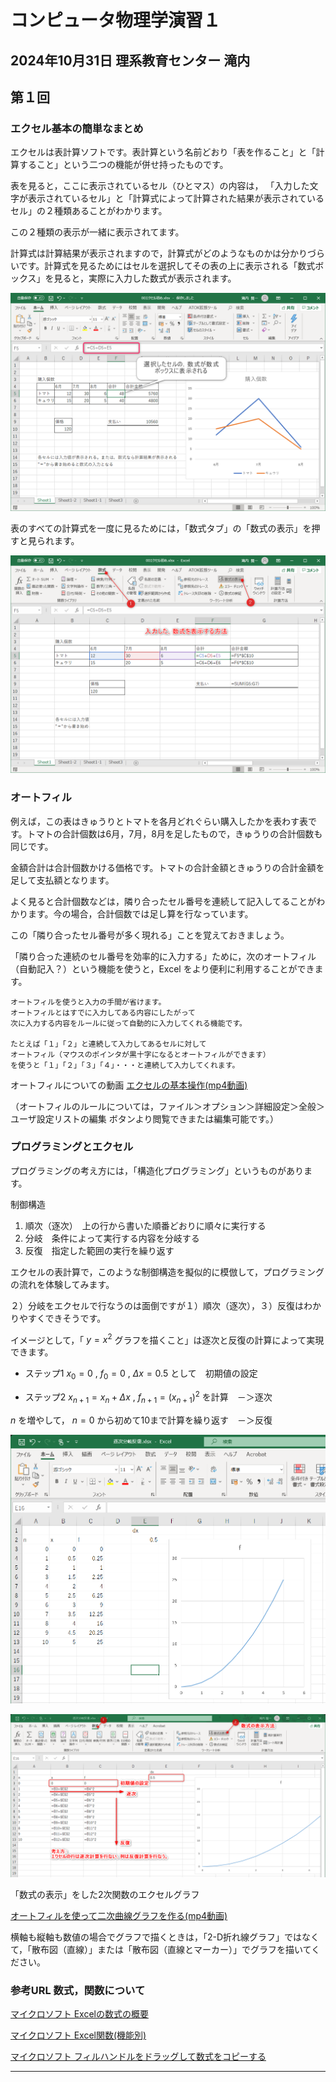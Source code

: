 # コンピュータ物理学演習１

2024年10月31日 理系教育センター 滝内
---


## 第１回

### エクセル基本の簡単なまとめ

エクセルは表計算ソフトです。表計算という名前どおり「表を作ること」と「計算すること」という二つの機能が併せ持ったものです。

表を見ると，ここに表示されているセル（ひとマス）の内容は，
「入力した文字が表示されているセル」と「計算式によって計算された結果が表示されているセル」の２種類あることがわかります。

この２種類の表示が一緒に表示されてます。

計算式は計算結果が表示されますので，計算式がどのようなものかは分かりづらいです。計算式を見るためにはセルを選択してその表の上に表示される「数式ボックス」を見ると，実際に入力した数式が表示されます。

![エクセル](./2020-09-26_1.png)

表のすべての計算式を一度に見るためには，「数式タブ」の「数式の表示」を押すと見られます。

![エクセル](./2020-09-26_2.png)

### オートフィル

例えば，この表はきゅうりとトマトを各月どれぐらい購入したかを表わす表です。トマトの合計個数は6月，7月，8月を足したもので，きゅうりの合計個数も同じです。

金額合計は合計個数かける価格です。トマトの合計金額ときゅうりの合計金額を足して支払額となります。


よく見ると合計個数などは，隣り合ったセル番号を連続して記入してることがわかります。今の場合，合計個数では足し算を行なっています。

この「隣り合ったセル番号が多く現れる」ことを覚えておきましょう。

「隣り合った連続のセル番号を効率的に入力する」ために，次のオートフィル（自動記入？）という機能を使うと，Excel をより便利に利用することができます。


    オートフィルを使うと入力の手間が省けます。
    オートフィルとはすでに入力してある内容にしたがって
    次に入力する内容をルールに従って自動的に入力してくれる機能です。

    たとえば「１」「２」と連続して入力してあるセルに対して
    オートフィル（マウスのポインタが黒十字になるとオートフィルができます）
    を使うと「１」「２」「３」「４」・・・と連続して入力してくれます。 
    	 
オートフィルについての動画   [エクセルの基本操作(mp4動画)](./rec-a01.mp4)

（オートフィルのルールについては，ファイル＞オプション＞詳細設定＞全般＞ユーザ設定リストの編集 ボタンより閲覧できまたは編集可能です。）


### プログラミングとエクセル

プログラミングの考え方には，「構造化プログラミング」というものがあります。

制御構造

1. 順次（逐次）　上の行から書いた順番どおりに順々に実行する
2. 分岐　条件によって実行する内容を分岐する
3. 反復　指定した範囲の実行を繰り返す

エクセルの表計算で，このような制御構造を擬似的に模倣して，プログラミングの流れを体験してみます。

２）分岐をエクセルで行なうのは面倒ですが１）順次（逐次），３）反復はわかりやすくできそうです。

イメージとして，「 $y=x^2$ グラフを描くこと」は逐次と反復の計算によって実現できます。

- ステップ1 $x_0=0$ , $f_0=0$ , $\Delta x=0.5$ として　初期値の設定

- ステップ2 $x_{n+1}=x_{n}+\Delta x$ , $f_{n+1}=(x_{n+1})^2$ を計算　－＞逐次

$n$ を増やして， $n=0$ から初めて$10$まで計算を繰り返す　－＞反復

<!---   ![エクセル](http://www.sp.u-tokai.ac.jp/taki/cpe01/2020-09-24_1.png =950x) -->


<!--- <img src="http://www.sp.u-tokai.ac.jp/taki/cpe01/2024-08-19_1.png" width="800"> --->
   ![エクセル](./2024-08-19_1.png)

   ![エクセル](./2024-08-19_2.png)
   

「数式の表示」をした2次関数のエクセルグラフ

   [オートフィルを使って二次曲線グラフを作る(mp4動画)](./2024-08-19.mp4)

横軸も縦軸も数値の場合でグラフで描くときは，「2-D折れ線グラフ」ではなくて，「散布図（直線）」または「散布図（直線とマーカー）」でグラフを描いてください。


<!--
   [二次曲線グラフ(4)](http://www.sp.u-tokai.ac.jp/taki/cpe01/n01-04.png)
-->

### 参考URL 数式，関数について

[マイクロソフト Excelの数式の概要](https://support.microsoft.com/ja-jp/office/excel-%E3%81%AE%E6%95%B0%E5%BC%8F%E3%81%AE%E6%A6%82%E8%A6%81-ecfdc708-9162-49e8-b993-c311f47ca173)

[マイクロソフト Excel関数(機能別)](https://support.microsoft.com/ja-jp/office/excel-%E9%96%A2%E6%95%B0-%E6%A9%9F%E8%83%BD%E5%88%A5-5f91f4e9-7b42-46d2-9bd1-63f26a86c0eb)

[マイクロソフト フィルハンドルをドラッグして数式をコピーする](https://support.microsoft.com/ja-jp/office/excel-for-mac-%E3%81%A7%E3%83%95%E3%82%A3%E3%83%AB%E3%83%8F%E3%83%B3%E3%83%89%E3%83%AB%E3%82%92%E3%83%89%E3%83%A9%E3%83%83%E3%82%B0%E3%81%97%E3%81%A6%E6%95%B0%E5%BC%8F%E3%82%92%E3%82%B3%E3%83%94%E3%83%BC%E3%81%99%E3%82%8B-dd928259-622b-473f-9a33-83aa1a63e218)



<!--
### 関数のグラフ
-->
<!-- 
### Mathematica 12 の起動

  Wolfram Mathematica 12 アプリを起動
  
  新規ドキュメント
  
  計算の実行と文字の拡大の仕方
  
  Mathematica の最初のステップをやってみる（バーチャルブック）


   > ドキュメント＞”バーチャル”検索＞バーチャルブック＞はじめに＞Getting Started
   
   > ヘルプ＞Wolframドキュメント＞”tutorial”検索＞Getting Started (Wolfram言語概要)＞Wolfram言語の最初のステップ
   
   > ヘルプ＞Wolframドキュメント＞”tutorial/YourFirstWolframLanguageCalculations”検索
    
   [Mathematica 11 英語でのハンズオン ビデオ](https://youtu.be/O6h9_Xx-nLA)

-->

---
